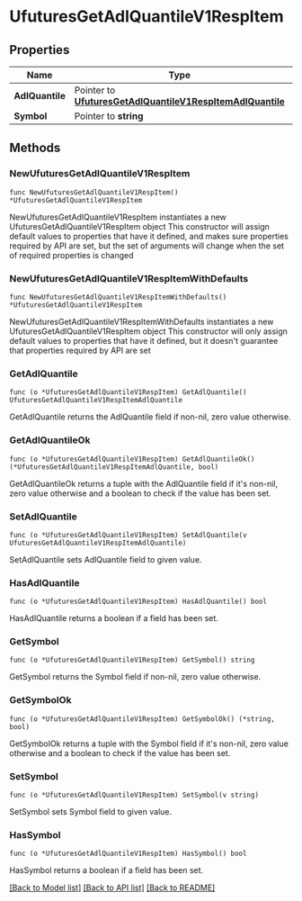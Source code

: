 # UfuturesGetAdlQuantileV1RespItem

## Properties

Name | Type | Description | Notes
------------ | ------------- | ------------- | -------------
**AdlQuantile** | Pointer to [**UfuturesGetAdlQuantileV1RespItemAdlQuantile**](UfuturesGetAdlQuantileV1RespItemAdlQuantile.md) |  | [optional] 
**Symbol** | Pointer to **string** |  | [optional] 

## Methods

### NewUfuturesGetAdlQuantileV1RespItem

`func NewUfuturesGetAdlQuantileV1RespItem() *UfuturesGetAdlQuantileV1RespItem`

NewUfuturesGetAdlQuantileV1RespItem instantiates a new UfuturesGetAdlQuantileV1RespItem object
This constructor will assign default values to properties that have it defined,
and makes sure properties required by API are set, but the set of arguments
will change when the set of required properties is changed

### NewUfuturesGetAdlQuantileV1RespItemWithDefaults

`func NewUfuturesGetAdlQuantileV1RespItemWithDefaults() *UfuturesGetAdlQuantileV1RespItem`

NewUfuturesGetAdlQuantileV1RespItemWithDefaults instantiates a new UfuturesGetAdlQuantileV1RespItem object
This constructor will only assign default values to properties that have it defined,
but it doesn't guarantee that properties required by API are set

### GetAdlQuantile

`func (o *UfuturesGetAdlQuantileV1RespItem) GetAdlQuantile() UfuturesGetAdlQuantileV1RespItemAdlQuantile`

GetAdlQuantile returns the AdlQuantile field if non-nil, zero value otherwise.

### GetAdlQuantileOk

`func (o *UfuturesGetAdlQuantileV1RespItem) GetAdlQuantileOk() (*UfuturesGetAdlQuantileV1RespItemAdlQuantile, bool)`

GetAdlQuantileOk returns a tuple with the AdlQuantile field if it's non-nil, zero value otherwise
and a boolean to check if the value has been set.

### SetAdlQuantile

`func (o *UfuturesGetAdlQuantileV1RespItem) SetAdlQuantile(v UfuturesGetAdlQuantileV1RespItemAdlQuantile)`

SetAdlQuantile sets AdlQuantile field to given value.

### HasAdlQuantile

`func (o *UfuturesGetAdlQuantileV1RespItem) HasAdlQuantile() bool`

HasAdlQuantile returns a boolean if a field has been set.

### GetSymbol

`func (o *UfuturesGetAdlQuantileV1RespItem) GetSymbol() string`

GetSymbol returns the Symbol field if non-nil, zero value otherwise.

### GetSymbolOk

`func (o *UfuturesGetAdlQuantileV1RespItem) GetSymbolOk() (*string, bool)`

GetSymbolOk returns a tuple with the Symbol field if it's non-nil, zero value otherwise
and a boolean to check if the value has been set.

### SetSymbol

`func (o *UfuturesGetAdlQuantileV1RespItem) SetSymbol(v string)`

SetSymbol sets Symbol field to given value.

### HasSymbol

`func (o *UfuturesGetAdlQuantileV1RespItem) HasSymbol() bool`

HasSymbol returns a boolean if a field has been set.


[[Back to Model list]](../README.md#documentation-for-models) [[Back to API list]](../README.md#documentation-for-api-endpoints) [[Back to README]](../README.md)


